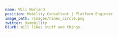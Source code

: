 ```yaml
---
name: Will Worland
position: Mobility Consultant | Platform Engineer
image_path: /images/ninex_circle.png
twitter: 9xmobility
blurb: Will likes stuff and things.
---
```

